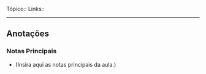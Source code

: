 Tópico::
Links::

---
## Anotações

### Notas Principais

- (Insira aqui as notas principais da aula.)

